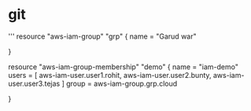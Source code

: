 # git
'''
resource "aws-iam-group" "grp" {
    name = "Garud war"

  
}

resource "aws-iam-group-membership" "demo" {
    name = "iam-demo"
    users = [
        aws-iam-user.user1.rohit,
        aws-iam-user.user2.bunty,
        aws-iam-user.user3.tejas
    ]
    group = aws-iam-group.grp.cloud
    
  
}
